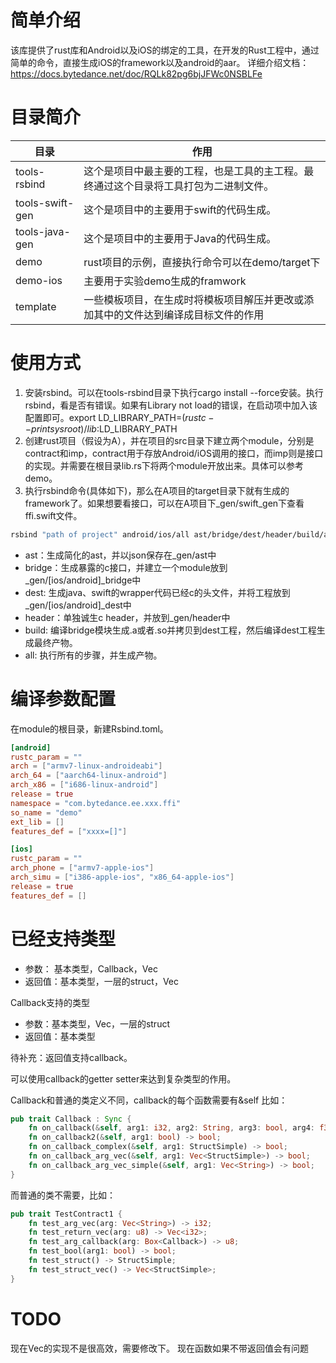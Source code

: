 # 简单介绍
该库提供了rust库和Android以及iOS的绑定的工具，在开发的Rust工程中，通过简单的命令，直接生成iOS的framework以及android的aar。
详细介绍文档：https://docs.bytedance.net/doc/RQLk82pg6bjJFWc0NSBLFe

# 目录简介
| 目录            | 作用                                                                                 |
| --------------- | ------------------------------------------------------------------------------------ |
| tools-rsbind    | 这个是项目中最主要的工程，也是工具的主工程。最终通过这个目录将工具打包为二进制文件。 |
| tools-swift-gen | 这个是项目中的主要用于swift的代码生成。                                              |
| tools-java-gen | 这个是项目中的主要用于Java的代码生成。                                              |
| demo            | rust项目的示例，直接执行命令可以在demo/target下                                      |
| demo-ios        | 主要用于实验demo生成的framwork                                                       |
| template        | 一些模板项目，在生成时将模板项目解压并更改或添加其中的文件达到编译成目标文件的作用      |

# 使用方式
1. 安装rsbind。可以在tools-rsbind目录下执行cargo install --force安装。执行rsbind，看是否有错误。如果有Library not load的错误，在启动项中加入该配置即可。export LD_LIBRARY_PATH=$(rustc --print sysroot)/lib:$LD_LIBRARY_PATH
2. 创建rust项目（假设为A），并在项目的src目录下建立两个module，分别是contract和imp，contract用于存放Android/iOS调用的接口，而imp则是接口的实现。并需要在根目录lib.rs下将两个module开放出来。具体可以参考demo。
3. 执行rsbind命令(具体如下)，那么在A项目的target目录下就有生成的framework了。如果想要看接口，可以在A项目下_gen/swift_gen下查看ffi.swift文件。

```sh
rsbind "path of project" android/ios/all ast/bridge/dest/header/build/all
```

- ast：生成简化的ast，并以json保存在_gen/ast中
- bridge：生成暴露的c接口，并建立一个module放到_gen/[ios/android]_bridge中
- dest: 生成java、swift的wrapper代码已经c的头文件，并将工程放到_gen/[ios/android]_dest中
- header：单独诚生c header，并放到_gen/header中
- build: 编译bridge模块生成.a或者.so并拷贝到dest工程，然后编译dest工程生成最终产物。
- all: 执行所有的步骤，并生成产物。

# 编译参数配置
在module的根目录，新建Rsbind.toml。

```toml
[android]
rustc_param = ""
arch = ["armv7-linux-androideabi"]
arch_64 = ["aarch64-linux-android"]
arch_x86 = ["i686-linux-android"]
release = true
namespace = "com.bytedance.ee.xxx.ffi"
so_name = "demo"
ext_lib = []
features_def = ["xxxx=[]"]

[ios]
rustc_param = ""
arch_phone = ["armv7-apple-ios"]
arch_simu = ["i386-apple-ios", "x86_64-apple-ios"]
release = true
features_def = []
```

# 已经支持类型
- 参数： 基本类型，Callback，Vec
- 返回值：基本类型，一层的struct，Vec

Callback支持的类型
- 参数：基本类型，Vec，一层的struct
- 返回值：基本类型

待补充：返回值支持callback。

可以使用callback的getter setter来达到复杂类型的作用。

Callback和普通的类定义不同，callback的每个函数需要有&self
比如：
```rust
pub trait Callback : Sync {
    fn on_callback(&self, arg1: i32, arg2: String, arg3: bool, arg4: f32, arg5: f64) -> i32;
    fn on_callback2(&self, arg1: bool) -> bool;
    fn on_callback_complex(&self, arg1: StructSimple) -> bool;
    fn on_callback_arg_vec(&self, arg1: Vec<StructSimple>) -> bool;
    fn on_callback_arg_vec_simple(&self, arg1: Vec<String>) -> bool;
}
```

而普通的类不需要，比如：
```rust
pub trait TestContract1 {
    fn test_arg_vec(arg: Vec<String>) -> i32;
    fn test_return_vec(arg: u8) -> Vec<i32>;
    fn test_arg_callback(arg: Box<Callback>) -> u8;
    fn test_bool(arg1: bool) -> bool;
    fn test_struct() -> StructSimple;
    fn test_struct_vec() -> Vec<StructSimple>;
}

```

# TODO
现在Vec的实现不是很高效，需要修改下。
现在函数如果不带返回值会有问题

